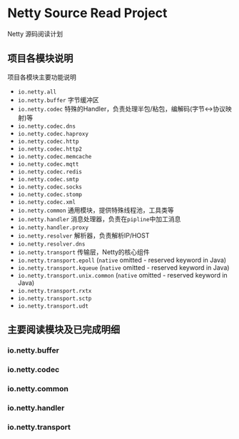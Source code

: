 # Netty Source Read Project

Netty 源码阅读计划

## 项目各模块说明 
项目各模块主要功能说明
 * `io.netty.all` 
 * `io.netty.buffer` 字节缓冲区
 * `io.netty.codec` 特殊的Handler，负责处理半包/粘包，编解码(字节<->协议映射)等
 * `io.netty.codec.dns`
 * `io.netty.codec.haproxy`
 * `io.netty.codec.http`
 * `io.netty.codec.http2`
 * `io.netty.codec.memcache`
 * `io.netty.codec.mqtt`
 * `io.netty.codec.redis`
 * `io.netty.codec.smtp`
 * `io.netty.codec.socks`
 * `io.netty.codec.stomp`
 * `io.netty.codec.xml`
 * `io.netty.common` 通用模块，提供特殊线程池，工具类等
 * `io.netty.handler` 消息处理器，负责在`pipline`中加工消息
 * `io.netty.handler.proxy` 
 * `io.netty.resolver` 解析器，负责解析IP/HOST
 * `io.netty.resolver.dns`
 * `io.netty.transport` 传输层，Netty的核心组件
 * `io.netty.transport.epoll` (`native` omitted - reserved keyword in Java)
 * `io.netty.transport.kqueue` (`native` omitted - reserved keyword in Java)
 * `io.netty.transport.unix.common` (`native` omitted - reserved keyword in Java)
 * `io.netty.transport.rxtx`
 * `io.netty.transport.sctp`
 * `io.netty.transport.udt`

## 主要阅读模块及已完成明细
### io.netty.buffer  

### io.netty.codec  

### io.netty.common  

### io.netty.handler  

### io.netty.transport
